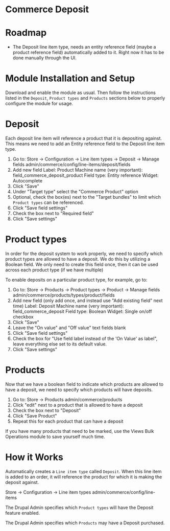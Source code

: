 Commerce Deposit
================

# Roadmap

 - The Deposit line item type, needs an entity reference field (maybe a product
 reference field) automatically added to it. Right now it has to be done
 manually through the UI.

# Module Installation and Setup

Download and enable the module as usual. Then follow the instructions listed in
the `Deposit`, `Product types` and `Products` sections below to properly
configure the module for usage.

# Deposit

Each deposit line item will reference a product that it is depositing against.
This means we need to add an Entity reference field to the Deposit line item
type.

1. Go to: Store -> Configuration -> Line item types -> Deposit -> Manage fields
          admin/commerce/config/line-items/deposit/fields
2. Add new field
     Label: Product
     Machine name (very important): field_commerce_deposit_product
     Field type: Entity reference
     Widget: Autocomplete
3. Click "Save"
4. Under "Target type" select the "Commerce Product" option
5. Optional, check the box(es) next to the "Target bundles" to limit which
   `Product types` can be referenced.
6. Click "Save field settings"
7. Check the box next to "Required field"
8. Click "Save settings"

# Product types

In order for the deposit system to work properly, we need to specify which
product types are allowed to have a deposit. We do this by utilizing a Boolean
field. We only need to create this field once, then it can be used across each
product type (if we have multiple)

To enable deposits on a particular product type, for example, go to:

1. Go to: Store -> Products -> Product types -> Product -> Manage fields
          admin/commerce/products/types/product/fields
2. Add new field (only add once, and instead use "Add existing field" next time)
     Label: Deposit
     Machine name (very important): field_commerce_deposit
     Field type: Boolean
     Widget: Single on/off checkbox
3. Click "Save"
4. Leave the "On value" and "Off value" text fields blank
5. Click "Save field settings"
6. Check the box for "Use field label instead of the 'On Value' as label", leave
   everything else set to its default value.
7. Click "Save settings"

# Products

Now that we have a boolean field to indicate which products are allowed to have
a deposit, we need to specify which products will have deposits.

1. Go to: Store -> Products
          admin/commerce/products
2. Click "edit" next to a product that is allowed to have a deposit
3. Check the box next to "Deposit"
4. Click "Save Product"
5. Repeat this for each product that can have a deposit

If you have many products that need to be marked, use the Views Bulk Operations
module to save yourself much time.

# How it Works

Automatically creates a `Line item type` called `Deposit`. When this line item
is added to an order, it will reference the product for which it is making the
deposit against.

Store -> Configuration -> Line item types
admin/commerce/config/line-items

The Drupal Admin specifies which `Product types` will have the Deposit feature
enabled.

The Drupal Admin specifies which `Products` may have a Deposit purchased.

